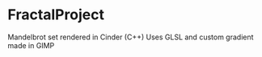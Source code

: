 # FractalProject
Mandelbrot set rendered in Cinder (C++)
Uses GLSL and custom gradient made in GIMP
